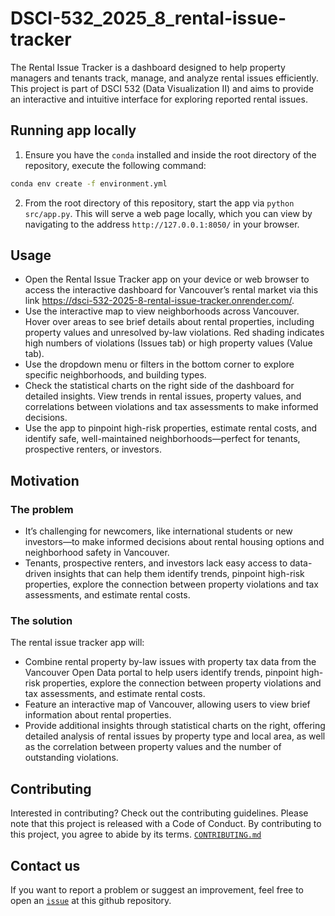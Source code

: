 # DSCI-532_2025_8_rental-issue-tracker

The Rental Issue Tracker is a dashboard designed to help property managers and tenants track, manage, and analyze rental issues efficiently. This project is part of DSCI 532 (Data Visualization II) and aims to provide an interactive and intuitive interface for exploring reported rental issues.

## Running app locally

1. Ensure you have the `conda` installed and inside the root directory of the repository, execute the following command:

```bash
conda env create -f environment.yml
```

2. From the root directory of this repository, start the app via `python src/app.py`. This will serve a web page locally, which you can view by navigating to the address `http://127.0.0.1:8050/` in your browser.

## Usage

- Open the Rental Issue Tracker app on your device or web browser to access the interactive dashboard for Vancouver’s rental market via this link https://dsci-532-2025-8-rental-issue-tracker.onrender.com/.
- Use the interactive map to view neighborhoods across Vancouver. Hover over areas to see brief details about rental properties, including property values and unresolved by-law violations. Red shading indicates high numbers of violations (Issues tab) or high property values (Value tab).
- Use the dropdown menu or filters in the bottom corner to explore specific neighborhoods, and building types.
- Check the statistical charts on the right side of the dashboard for detailed insights. View trends in rental issues, property values, and correlations between violations and tax assessments to make informed decisions.
- Use the app to pinpoint high-risk properties, estimate rental costs, and identify safe, well-maintained neighborhoods—perfect for tenants, prospective renters, or investors.

## Motivation

### The problem

- It’s challenging for newcomers, like international students or new investors—to make informed decisions about rental housing options and neighborhood safety in Vancouver.
- Tenants, prospective renters, and investors lack easy access to data-driven insights that can help them identify trends, pinpoint high-risk properties, explore the connection between property violations and tax assessments, and estimate rental costs.

### The solution

The rental issue tracker app will:

- Combine rental property by-law issues with property tax data from the Vancouver Open Data portal to help users identify trends, pinpoint high-risk properties, explore the connection between property violations and tax assessments, and estimate rental costs.
- Feature an interactive map of Vancouver, allowing users to view brief information about rental properties.
- Provide additional insights through statistical charts on the right, offering detailed analysis of rental issues by property type and local area, as well as the correlation between property values and the number of outstanding violations.

## Contributing

Interested in contributing? Check out the contributing guidelines. Please note that this project is released with a Code of Conduct. By contributing to this project, you agree to abide by its terms. [`CONTRIBUTING.md`](https://github.com/UBC-MDS/DSCI-532_2025_8_rental-issue-tracker/blob/main/CONTRIBUTING.md)

## Contact us

If you want to report a problem or suggest an improvement, feel free to open an [`issue`](https://github.com/UBC-MDS/DSCI-532_2025_8_rental-issue-tracker/issues) at this github repository.
